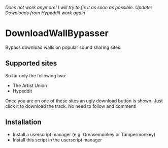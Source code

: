 *Does not work anymore! I will try to fix it as soon as possible.*
*Update: Downloads from Hypeddit work again*


# DownloadWallBypasser
Bypass download walls on popular sound sharing sites.

## Supported sites
So far only the following two:
+ The Artist Union
+ Hypeddit

Once you are on one of these sites an ugly download button is shown. Just click it to download the track. No need to follow and comment!

## Installation
+ Install a userscript manager (e.g. Greasemonkey or Tampermonkey)
+ Install this script in the userscript manager

